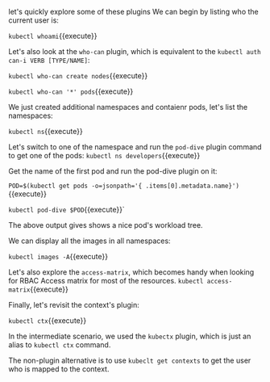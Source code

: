 

let's quickly explore some of these plugins
We can begin by listing who the current user is:

`kubectl whoami`{{execute}}

Let's also look at the `who-can` plugin, which is equivalent to the `kubectl auth can-i VERB [TYPE/NAME]`:

`kubectl who-can create nodes`{{execute}}

`kubectl who-can '*' pods`{{execute}}


We just created additional namespaces and contaienr pods, let's list the namespaces:

`kubectl ns`{{execute}}

Let's switch to one of the namespace and run the `pod-dive` plugin command to get one of the pods:
`kubectl ns developers`{{execute}}

Get the name of the first pod and run the pod-dive plugin on it:

`POD=$(kubectl get pods -o=jsonpath='{ .items[0].metadata.name}')`{{execute}}

`kubectl pod-dive $POD`{{execute}}`

The above output gives shows a nice pod's workload tree.

We can display all the images in all namespaces:

`kubectl images -A`{{execute}}


Let's also explore the `access-matrix`, which becomes handy when looking for RBAC Access matrix for most of the resources.
`kubectl access-matrix`{{execute}}



Finally, let's revisit the context's plugin:

`kubectl ctx`{{execute}}

In the intermediate scenario, we used  the `kubectx` plugin, which is just an alias to `kubectl ctx` command.

The non-plugin alternative is to use `kubeclt get contexts` to get the user who is mapped to the context.